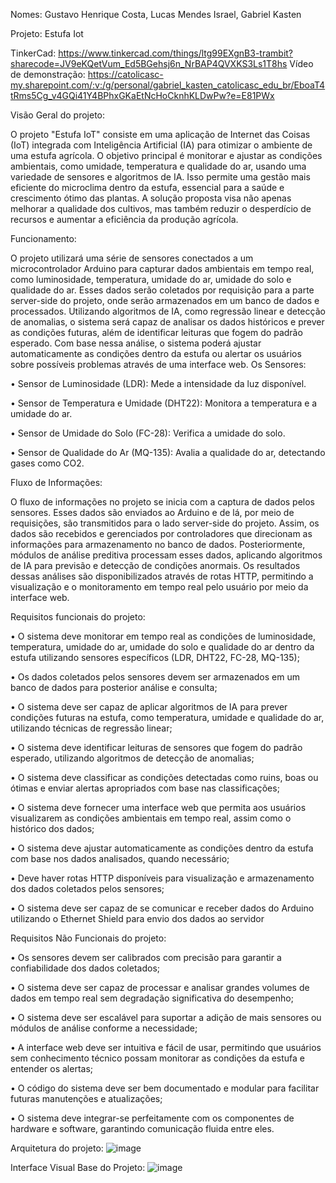 Nomes: Gustavo Henrique Costa,
	   Lucas Mendes Israel,
     Gabriel Kasten
     
Projeto: Estufa Iot

TinkerCad: https://www.tinkercad.com/things/ltg99EXgnB3-trambit?sharecode=JV9eKQetVum_Ed5BGehsj6n_NrBAP4QVXKS3Ls1T8hs
Vídeo de demonstração: https://catolicasc-my.sharepoint.com/:v:/g/personal/gabriel_kasten_catolicasc_edu_br/EboaT4tRms5Cg_v4GQi41Y4BPhxGKaEtNcHoCknhKLDwPw?e=E81PWx

Visão Geral do projeto:

O projeto "Estufa IoT" consiste em uma aplicação de Internet das Coisas (IoT) integrada com Inteligência Artificial (IA) para otimizar o ambiente de uma estufa agrícola. O objetivo principal é monitorar e ajustar as condições ambientais, como umidade, temperatura e qualidade do ar, usando uma variedade de sensores e algoritmos de IA. Isso permite uma gestão mais eficiente do microclima dentro da estufa, essencial para a saúde e crescimento ótimo das plantas. A solução proposta visa não apenas melhorar a qualidade dos cultivos, mas também reduzir o desperdício de recursos e aumentar a eficiência da produção agrícola.

Funcionamento:

O projeto utilizará uma série de sensores conectados a um microcontrolador Arduino para capturar dados ambientais em tempo real, como luminosidade, temperatura, umidade do ar, umidade do solo e qualidade do ar. Esses dados serão coletados por requisição para a parte server-side do projeto, onde serão armazenados em um banco de dados e processados. Utilizando algoritmos de IA, como regressão linear e detecção de anomalias, o sistema será capaz de analisar os dados históricos e prever as condições futuras, além de identificar leituras que fogem do padrão esperado. Com base nessa análise, o sistema poderá ajustar automaticamente as condições dentro da estufa ou alertar os usuários sobre possíveis problemas através de uma interface web. Os Sensores:

•	Sensor de Luminosidade (LDR): Mede a intensidade da luz disponível.

•	Sensor de Temperatura e Umidade (DHT22): Monitora a temperatura e a umidade do ar.

•	Sensor de Umidade do Solo (FC-28): Verifica a umidade do solo.

•	Sensor de Qualidade do Ar (MQ-135): Avalia a qualidade do ar, detectando gases como CO2.

Fluxo de Informações:

O fluxo de informações no projeto se inicia com a captura de dados pelos sensores. Esses dados são enviados ao Arduino e de lá, por meio de requisições, são transmitidos para o lado server-side do projeto. Assim, os dados são recebidos e gerenciados por controladores que direcionam as informações para armazenamento no banco de dados. Posteriormente, módulos de análise preditiva processam esses dados, aplicando algoritmos de IA para previsão e detecção de condições anormais. Os resultados dessas análises são disponibilizados através de rotas HTTP, permitindo a visualização e o monitoramento em tempo real pelo usuário por meio da interface web.

Requisitos funcionais do projeto:

•	O sistema deve monitorar em tempo real as condições de luminosidade, temperatura, umidade do ar, umidade do solo e qualidade do ar dentro da estufa utilizando sensores específicos (LDR, DHT22, FC-28, MQ-135);

•	Os dados coletados pelos sensores devem ser armazenados em um banco de dados para posterior análise e consulta;

•	O sistema deve ser capaz de aplicar algoritmos de IA para prever condições futuras na estufa, como temperatura, umidade e qualidade do ar, utilizando técnicas de regressão linear;

•	O sistema deve identificar leituras de sensores que fogem do padrão esperado, utilizando algoritmos de detecção de anomalias;

•	O sistema deve classificar as condições detectadas como ruins, boas ou ótimas e enviar alertas apropriados com base nas classificações;

•	O sistema deve fornecer uma interface web que permita aos usuários visualizarem as condições ambientais em tempo real, assim como o histórico dos dados;

•	O sistema deve ajustar automaticamente as condições dentro da estufa com base nos dados analisados, quando necessário;

•	Deve haver rotas HTTP disponíveis para visualização e armazenamento dos dados coletados pelos sensores;

•	O sistema deve ser capaz de se comunicar e receber dados do Arduino utilizando o Ethernet Shield para envio dos dados ao servidor

Requisitos Não Funcionais do projeto:

•	Os sensores devem ser calibrados com precisão para garantir a confiabilidade dos dados coletados;

•	O sistema deve ser capaz de processar e analisar grandes volumes de dados em tempo real sem degradação significativa do desempenho;

•	O sistema deve ser escalável para suportar a adição de mais sensores ou módulos de análise conforme a necessidade;

•	A interface web deve ser intuitiva e fácil de usar, permitindo que usuários sem conhecimento técnico possam monitorar as condições da estufa e entender os alertas;

•	O código do sistema deve ser bem documentado e modular para facilitar futuras manutenções e atualizações;

•	O sistema deve integrar-se perfeitamente com os componentes de hardware e software, garantindo comunicação fluida entre eles.

Arquitetura do projeto:
 ![image](https://github.com/user-attachments/assets/f84dd346-3309-4e83-84f5-85abf5cd9865)

Interface Visual Base do Projeto: 
![image](https://github.com/user-attachments/assets/95c39dea-dc86-4b97-9971-4d73bb130e5a)
